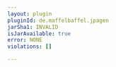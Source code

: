 ```yaml
---
layout: plugin
pluginId: de.maffelbaffel.jpagen
jarSha1: INVALID
isJarAvailable: true
error: NONE
violations: []

---
```

